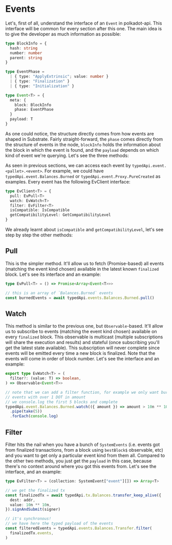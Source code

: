 # Events

Let's, first of all, understand the interface of an `Event` in polkadot-api. This interface will be common for every section after this one. The main idea is to give the developer as much information as possible:

```ts
type BlockInfo = {
  hash: string
  number: number
  parent: string
}

type EventPhase =
  | { type: "ApplyExtrinsic"; value: number }
  | { type: "Finalization" }
  | { type: "Initialization" }

type Event<T> = {
  meta: {
    block: BlockInfo
    phase: EventPhase
  }
  payload: T
}
```

As one could notice, the structure directly comes from how events are shaped in Substrate. Fairly straight-forward, the `phase` comes directly from the structure of events in the node, `blockInfo` holds the information about the block in which the event is found, and the `payload` depends on which kind of event we're querying. Let's see the three methods:

As seen in previous sections, we can access each event by `typedApi.event.<pallet>.<event>`. For example, we could have `typedApi.event.Balances.Burned` or `typedApi.event.Proxy.PureCreated` as examples. Every event has the following EvClient interface:

```ts
type EvClient<T> = {
  pull: EvPull<T>
  watch: EvWatch<T>
  filter: EvFilter<T>
  isCompatible: IsCompatible
  getCompatibilityLevel: GetCompatibilityLevel
}
```

We already learnt about `isCompatible` and `getCompatibilityLevel`, let's see step by step the other methods:

## Pull

This is the simpler method. It'll allow us to fetch (Promise-based) all events (matching the event kind chosen) available in the latest known `finalized` block. Let's see its interface and an example:

```ts
type EvPull<T> = () => Promise<Array<Event<T>>>

// this is an array of `Balances.Burned` events
const burnedEvents = await typedApi.events.Balances.Burned.pull()
```

## Watch

This method is similar to the previous one, but `Observable`-based. It'll allow us to subscribe to events (matching the event kind chosen) available on every `finalized` block. This observable is multicast (multiple subscriptions will share the execution and results) and stateful (once subscribing you'll get the latest state available). This subscription will never complete since events will be emitted every time a new block is finalized. Note that the events will come in order of block number. Let's see the interface and an example:

```ts
export type EvWatch<T> = (
  filter?: (value: T) => boolean,
) => Observable<Event<T>>

// note that we can add a filter function, for example we only want burned
// events with over 1 DOT in amount
// we console.log the first 5 blocks and complete
typedApi.event.Balances.Burned.watch(({ amount }) => amount > 10n ** 10n)
  .pipe(take(5))
  .forEach(console.log)
```

## Filter

Filter hits the nail when you have a bunch of `SystemEvents` (i.e. events got from finalized transactions, from a block using `bestBlock$` observable, etc) and you want to get only a particular event kind from them all. Compared to the other two methods, you just get the `payload` in this case, because there's no context around where you got this events from. Let's see the interface, and an example:

```ts
type EvFilter<T> = (collection: SystemEvent["event"][]) => Array<T>

// we get the finalized tx
const finalizedTx = await typedApi.tx.Balances.transfer_keep_alive({
  dest: addr,
  value: 10n ** 10n,
}).signAndSubmit(signer)

// it's synchronous!
// we have here the typed payload of the events
const filteredEvents = typedApi.events.Balances.Transfer.filter(
  finalizedTx.events,
)
```
